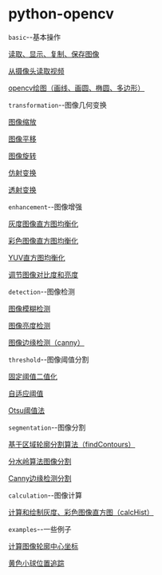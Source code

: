 # python-opencv
`basic`--基本操作

[读取、显示、复制、保存图像](https://github.com/liguiyuan/python-opencv/blob/master/basic/read_write_image.py)

[从摄像头读取视频](https://github.com/liguiyuan/python-opencv/blob/master/basic/video_capture.py)

[opencv绘图（画线、画圆、椭圆、多边形）](https://github.com/liguiyuan/python-opencv/blob/master/basic/drawing.py)



`transformation`--图像几何变换

[图像缩放](https://github.com/liguiyuan/python-opencv/blob/master/transformation/1.image_resize.py)

[图像平移](https://github.com/liguiyuan/python-opencv/blob/master/transformation/2.image_move.py)

[图像旋转](https://github.com/liguiyuan/python-opencv/blob/master/transformation/3.image_rotating.py)

[仿射变换](https://github.com/liguiyuan/python-opencv/blob/master/transformation/4.image_affine.py)

[透射变换](https://github.com/liguiyuan/python-opencv/blob/master/transformation/5.image_perspective.py)



`enhancement`--图像增强

[灰度图像直方图均衡化](https://github.com/liguiyuan/python-opencv/blob/master/enhancement/1.equalizeHist.py)

[彩色图像直方图均衡化](https://github.com/liguiyuan/python-opencv/blob/master/enhancement/2.equalizeHist_color.py)

[YUV直方图均衡化](https://github.com/liguiyuan/python-opencv/blob/master/enhancement/3.equalizeHist_YUV.py)

[调节图像对比度和亮度](https://github.com/liguiyuan/python-opencv/blob/master/enhancement/4.contrast.py)



`detection`--图像检测

[图像模糊检测](https://github.com/liguiyuan/python-opencv/blob/master/detection/1.blur_detection.py)

[图像亮度检测](https://github.com/liguiyuan/python-opencv/blob/master/detection/2.brightness.py)

[图像边缘检测（canny）](https://github.com/liguiyuan/python-opencv/blob/master/detection/3.canny.py)



`threshold`--图像阈值分割

[固定阈值二值化](https://github.com/liguiyuan/python-opencv/blob/master/threshold/1.fixed_threshold.py)

[自适应阈值](https://github.com/liguiyuan/python-opencv/blob/master/threshold/2.adaptive_threshold.py)

[Otsu阈值法](https://github.com/liguiyuan/python-opencv/blob/master/threshold/3.Otsu_threshold.py)



`segmentation`--图像分割

[基于区域轮廓分割算法（findContours）](https://github.com/liguiyuan/python-opencv/blob/master/segmentation/1.findContours_segm1.py)

[分水岭算法图像分割](https://github.com/liguiyuan/python-opencv/blob/master/segmentation/3.watershed.py)

[Canny边缘检测分割](https://github.com/liguiyuan/python-opencv/blob/master/segmentation/2.canny_segm.py)


`calculation`--图像计算

[计算和绘制灰度、彩色图像直方图（calcHist）](https://github.com/liguiyuan/python-opencv/blob/master/calculation/histogram.py)



`examples`--一些例子

[计算图像轮廓中心坐标](https://github.com/liguiyuan/python-opencv/blob/master/examples/center_of_shape.py)

[黄色小球位置追踪](https://github.com/liguiyuan/python-opencv/blob/master/examples/ball_tracking.py)



